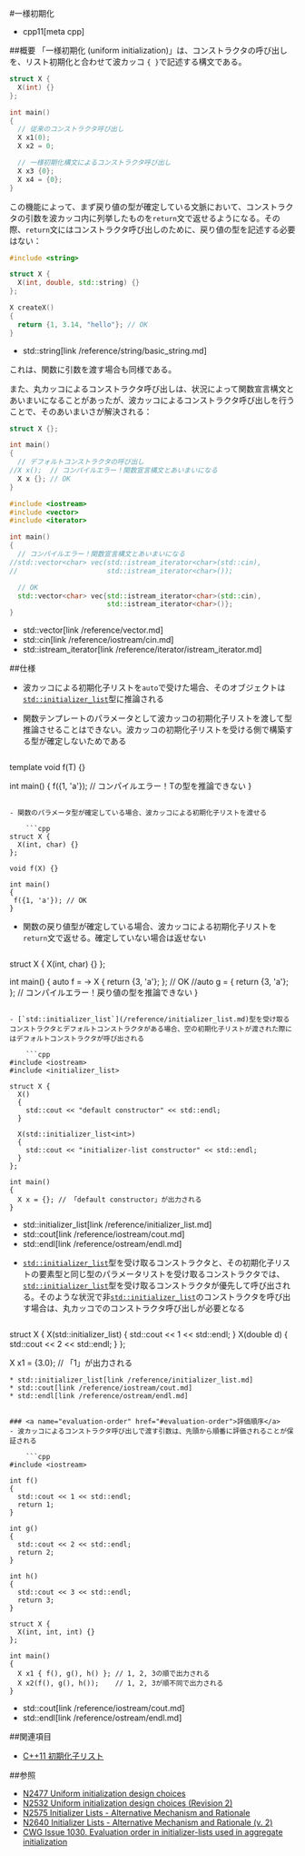 #一様初期化
* cpp11[meta cpp]

##概要
「一様初期化 (uniform initialization)」は、コンストラクタの呼び出しを、リスト初期化と合わせて波カッコ `{ }`で記述する構文である。

```cpp
struct X {
  X(int) {}
};

int main()
{
  // 従来のコンストラクタ呼び出し
  X x1(0);
  X x2 = 0;

  // 一様初期化構文によるコンストラクタ呼び出し
  X x3 {0};
  X x4 = {0};
}
```

この機能によって、まず戻り値の型が確定している文脈において、コンストラクタの引数を波カッコ内に列挙したものを`return`文で返せるようになる。その際、`return`文にはコンストラクタ呼び出しのために、戻り値の型を記述する必要はない：

```cpp
#include <string>

struct X {
  X(int, double, std::string) {}
};

X createX()
{
  return {1, 3.14, "hello"}; // OK
}
```
* std::string[link /reference/string/basic_string.md]

これは、関数に引数を渡す場合も同様である。

また、丸カッコによるコンストラクタ呼び出しは、状況によって関数宣言構文とあいまいになることがあったが、波カッコによるコンストラクタ呼び出しを行うことで、そのあいまいさが解決される：

```cpp
struct X {};

int main()
{
  // デフォルトコンストラクタの呼び出し
//X x();  // コンパイルエラー！関数宣言構文とあいまいになる
  X x {}; // OK
}
```

```cpp
#include <iostream>
#include <vector>
#include <iterator>

int main()
{
  // コンパイルエラー！関数宣言構文とあいまいになる
//std::vector<char> vec(std::istream_iterator<char>(std::cin),
//                      std::istream_iterator<char>());

  // OK
  std::vector<char> vec{std::istream_iterator<char>(std::cin),
                        std::istream_iterator<char>()};
}
```
* std::vector[link /reference/vector.md]
* std::cin[link /reference/iostream/cin.md]
* std::istream_iterator[link /reference/iterator/istream_iterator.md]


##仕様
- 波カッコによる初期化子リストを`auto`で受けた場合、そのオブジェクトは[`std::initializer_list`](/reference/initializer_list.md)型に推論される
- 関数テンプレートのパラメータとして波カッコの初期化子リストを渡して型推論させることはできない。波カッコの初期化子リストを受ける側で構築する型が確定しないためである

    ```cpp
template <class T>
void f(T) {}

int main()
{
 f({1, 'a'}); // コンパイルエラー！Tの型を推論できない
}
```

- 関数のパラメータ型が確定している場合、波カッコによる初期化子リストを渡せる

    ```cpp
struct X {
  X(int, char) {}
};

void f(X) {}

int main()
{
 f({1, 'a'}); // OK
}
```

- 関数の戻り値型が確定している場合、波カッコによる初期化子リストを`return`文で返せる。確定していない場合は返せない

    ```cpp
struct X {
  X(int, char) {}
};

int main()
{
  auto f = []() -> X { return {3, 'a'}; }; // OK
//auto g = []() { return {3, 'a'}; };      // コンパイルエラー！戻り値の型を推論できない
}
```

- [`std::initializer_list`](/reference/initializer_list.md)型を受け取るコンストラクタとデフォルトコンストラクタがある場合、空の初期化子リストが渡された際にはデフォルトコンストラクタが呼び出される

    ```cpp
#include <iostream>
#include <initializer_list>

struct X {
  X()
  {
    std::cout << "default constructor" << std::endl;
  }

  X(std::initializer_list<int>)
  {
    std::cout << "initializer-list constructor" << std::endl;
  }
};

int main()
{
  X x = {}; // 「default constructor」が出力される
}
```
* std::initializer_list[link /reference/initializer_list.md]
* std::cout[link /reference/iostream/cout.md]
* std::endl[link /reference/ostream/endl.md]

- [`std::initializer_list`](/reference/initializer_list.md)型を受け取るコンストラクタと、その初期化子リストの要素型と同じ型のパラメータリストを受け取るコンストラクタでは、[`std::initializer_list`](/reference/initializer_list.md)型を受け取るコンストラクタが優先して呼び出される。そのような状況で非[`std::initializer_list`](/reference/initializer_list.md)のコンストラクタを呼び出す場合は、丸カッコでのコンストラクタ呼び出しが必要となる

    ```cpp
struct X {
  X(std::initializer_list<double>) {
    std::cout << 1 << std::endl;
  }
  X(double d) {
    std::cout << 2 << std::endl;
  }
};

X x1 = {3.0}; // 「1」が出力される
```
* std::initializer_list[link /reference/initializer_list.md]
* std::cout[link /reference/iostream/cout.md]
* std::endl[link /reference/ostream/endl.md]


### <a name="evaluation-order" href="#evaluation-order">評価順序</a>
- 波カッコによるコンストラクタ呼び出しで渡す引数は、先頭から順番に評価されることが保証される

    ```cpp
#include <iostream>

int f()
{
  std::cout << 1 << std::endl;
  return 1;
}

int g()
{
  std::cout << 2 << std::endl;
  return 2;
}

int h()
{
  std::cout << 3 << std::endl;
  return 3;
}

struct X {
  X(int, int, int) {}
};

int main()
{
  X x1 { f(), g(), h() }; // 1, 2, 3の順で出力される
  X x2(f(), g(), h());    // 1, 2, 3が順不同で出力される
}
```
* std::cout[link /reference/iostream/cout.md]
* std::endl[link /reference/ostream/endl.md]


##関連項目
- [C++11 初期化子リスト](initializer_lists.md)


##参照
- [N2477 Uniform initialization design choices](http://www.open-std.org/jtc1/sc22/wg21/docs/papers/2007/n2477.pdf)
- [N2532 Uniform initialization design choices (Revision 2)](http://www.open-std.org/jtc1/sc22/wg21/docs/papers/2008/n2532.pdf)
- [N2575 Initializer Lists - Alternative Mechanism and Rationale](http://www.open-std.org/jtc1/sc22/wg21/docs/papers/2008/n2575.pdf)
- [N2640 Initializer Lists - Alternative Mechanism and Rationale (v. 2)](http://www.open-std.org/jtc1/sc22/wg21/docs/papers/2008/n2640.pdf)
- [CWG Issue 1030. Evaluation order in initializer-lists used in aggregate initialization](http://www.open-std.org/jtc1/sc22/wg21/docs/cwg_defects.html#1030)

